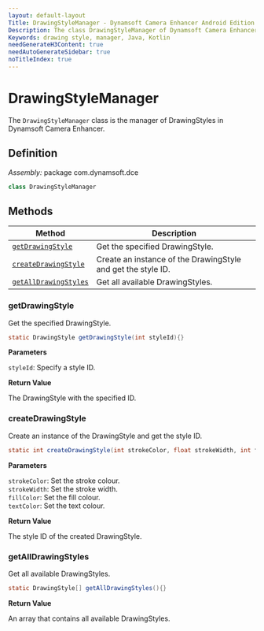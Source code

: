 ```yaml
---
layout: default-layout
Title: DrawingStyleManager - Dynamsoft Camera Enhancer Android Edition API Reference
Description: The class DrawingStyleManager of Dynamsoft Camera Enhancer provides methods to manage drawing styles.
Keywords: drawing style, manager, Java, Kotlin
needGenerateH3Content: true
needAutoGenerateSidebar: true
noTitleIndex: true
---
```


# DrawingStyleManager

The `DrawingStyleManager` class is the manager of DrawingStyles in Dynamsoft Camera Enhancer.

## Definition

*Assembly:* package com.dynamsoft.dce

```java
class DrawingStyleManager
```

## Methods

| Method | Description |
|------- |-------------|
| [`getDrawingStyle`](#getdrawingstyle) | Get the specified DrawingStyle. |
| [`createDrawingStyle`](#createdrawingstyle) | Create an instance of the DrawingStyle and get the style ID. |
| [`getAllDrawingStyles`](#getalldrawingstyles) | Get all available DrawingStyles. |

### getDrawingStyle

Get the specified DrawingStyle.

```java
static DrawingStyle getDrawingStyle(int styleId){}
```

**Parameters**

`styleId`: Specify a style ID.

**Return Value**

The DrawingStyle with the specified ID.

### createDrawingStyle

Create an instance of the DrawingStyle and get the style ID.

```java
static int createDrawingStyle(int strokeColor, float strokeWidth, int fillColor, int textColor){}
```

**Parameters**

`strokeColor`: Set the stroke colour.  
`strokeWidth`: Set the stroke width.  
`fillColor`: Set the fill colour.  
`textColor`: Set the text colour.  

**Return Value**

The style ID of the created DrawingStyle.

### getAllDrawingStyles

Get all available DrawingStyles.

```java
static DrawingStyle[] getAllDrawingStyles(){}
```

**Return Value**

An array that contains all available DrawingStyles.
